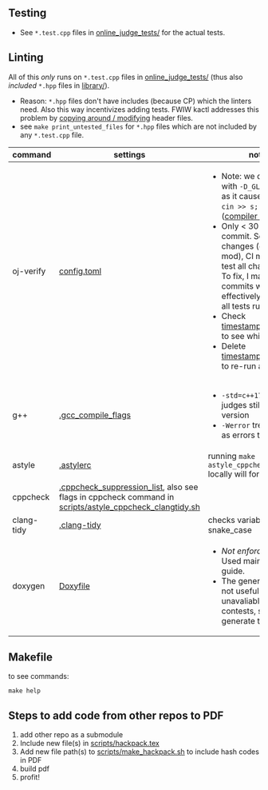 ## Testing
- See `*.test.cpp` files in [online_judge_tests/](online_judge_tests/) for the actual tests.

## Linting
All of this *only* runs on `*.test.cpp` files in [online_judge_tests/](online_judge_tests/) (thus also *included* `*.hpp` files in [library/](../library/)).
  - Reason: `*.hpp` files don't have includes (because CP) which the linters need. Also this way incentivizes adding tests. FWIW kactl addresses this problem by [copying around / modifying](https://github.com/kth-competitive-programming/kactl/blob/main/doc/scripts/test-compiles.sh) header files.
  - see `make print_untested_files` for `*.hpp` files which are not included by any `*.test.cpp` file.


command | settings | notes | see
--- | --- | --- | ---
oj-verify | [config.toml](../.verify-helper/config.toml) | <ul><li>Note: we don't compile with `-D_GLIBCXX_DEBUG` as it causes `string s; cin >> s;` to TLE ([compiler bug](https://codeforces.com/blog/entry/15547?#comment-215143)).</li><li>Only < 30 tests run per commit. So for big changes (ex: code mod), CI may not re-test all changed files. To fix, I make random commits which change effectively nothing until all tests run.</li><li>Check [timestamps.remote.json](../.verify-helper/timestamps.remote.json) to see which tests ran.</li><li>Delete [timestamps.remote.json](../.verify-helper/timestamps.remote.json) to re-run all tests.</li></ul> | <ul><li>https://github.com/online-judge-tools/verification-helper</li><li>https://online-judge-tools.github.io/verification-helper/installer.html</li><li>[Library Checker](https://judge.yosupo.jp/)</li><li>[Aizu Online Judge](https://onlinejudge.u-aizu.ac.jp/courses/list)</li></ul>
g++ | [.gcc_compile_flags](.gcc_compile_flags) | <ul><li>`-std=c++17` since some judges still have this version</li><li>`-Werror` treats warnings as errors to make CI fail</li></ul> | https://codeforces.com/blog/entry/15547
astyle | [.astylerc](.astylerc) | running `make astyle_cppcheck_clangtidy` locally will format files | http://astyle.sourceforge.net/astyle.html
cppcheck | [.cppcheck_suppression_list](.cppcheck_suppression_list), also see flags in cppcheck command in [scripts/astyle_cppcheck_clangtidy.sh](scripts/astyle_cppcheck_clangtidy.sh) | | https://cppcheck.sourceforge.io/
clang-tidy | [.clang-tidy](.clang-tidy) | checks variables for snake_case | https://clang.llvm.org/extra/clang-tidy/checks/list.html
doxygen | [Doxyfile](Doxyfile) | <ul><li>*Not enforced by CI*. Used mainly as a style guide.</li><li>The generated docs are not useful in CP and unavaliable in ICPC contests, so I don't generate them.</li></ul> | <ul><li>https://www.doxygen.nl/manual/commands.html</li><li>https://www.doxygen.nl/manual/docblocks.html</li></ul> 

## Makefile
to see commands:
```
make help
```
## Steps to add code from other repos to PDF
1. add other repo as a submodule
2. Include new file(s) in [scripts/hackpack.tex](scripts/hackpack.tex)
3. Add new file path(s) to [scripts/make_hackpack.sh](scripts/make_hackpack.sh) to include hash codes in PDF
4. build pdf
5. profit!
